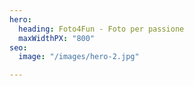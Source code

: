 ```yaml
---
hero:
  heading: Foto4Fun - Foto per passione
  maxWidthPX: "800"
seo:
  image: "/images/hero-2.jpg"

---
```

